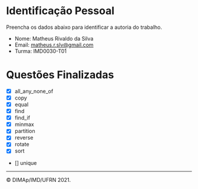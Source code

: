 # Identificação Pessoal

Preencha os dados abaixo para identificar a autoria do trabalho.

- Nome: Matheus Rivaldo da Silva
- Email: matheus.r.slv@gmail.com
- Turma: IMD0030-T01

# Questões Finalizadas

- [x] all_any_none_of
- [x] copy
- [x] equal
- [x] find
- [x] find_if
- [x] minmax
- [x] partition
- [x] reverse
- [x] rotate
- [x] sort
- [] unique


--------
&copy; DIMAp/IMD/UFRN 2021.

